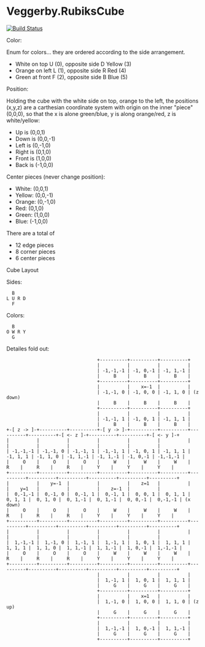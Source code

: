 # Veggerby.RubiksCube

[![Build Status](https://travis-ci.org/veggerby/Veggerby.RubiksCube.svg?branch=master)](https://travis-ci.org/veggerby/Veggerby.RubiksCube)

Color:

Enum for colors... they are ordered according to the side arrangement.

* White on top U (0), opposite side D Yellow (3)
* Orange on left L (1), opposite side R Red (4)
* Green at front F (2), opposite side B Blue (5)

Position:

Holding the cube with the white side on top, orange to the left, the positions (x,y,z) are a carthesian coordinate system with origin on the inner "piece" (0,0,0), so that the x is alone green/blue, y is along orange/red, z is white/yellow:

* Up is (0,0,1)
* Down is (0,0,-1)
* Left is (0,-1,0)
* Right is (0,1,0)
* Front is (1,0,0)
* Back is (-1,0,0)

Center pieces (never change position):

* White: (0,0,1)
* Yellow: (0,0,-1)
* Orange: (0,-1,0)
* Red: (0,1,0)
* Green: (1,0,0)
* Blue: (-1,0,0)

There are a total of

* 12 edge pieces
* 8 corner pieces
* 6 center pieces


Cube Layout

Sides:

      B
    L U R D
      F

Colors:

      B
    O W R Y
      G


Detailes fold out:

                                     +----------+----------+----------+
                                     |          |          |          |
                                     | -1,-1,-1 | -1, 0,-1 | -1, 1,-1 |
                                     |     B    |     B    |     B    |
                                     +----------+----------+----------+
                                     |          |    x=-1  |          |
                                     | -1,-1, 0 | -1, 0, 0 | -1, 1, 0 | (z down)
                                     |     B    |     B    |     B    |
                                     +----------+----------+----------+
                                     |          |          |          |
                                     | -1,-1, 1 | -1, 0, 1 | -1, 1, 1 |
                                     |     B    |     B    |     B    |
    +-[ z -> ]-+----------+----------+-[ y -> ]-+----------+----------+----------+----------+-[ <- z ]-+----------+----------+-[ <- y ]-+
    |          |          |          |          |          |          |          |          |          |          |          |          |
    | -1,-1,-1 | -1,-1, 0 | -1,-1, 1 | -1,-1, 1 | -1, 0, 1 | -1, 1, 1 | -1, 1, 1 | -1, 1, 0 | -1, 1,-1 | -1, 1,-1 | -1, 0,-1 | -1,-1,-1 |
    |     O    |     O    |     O    |     W    |     W    |     W    |     R    |     R    |     R    |     Y    |     Y    |     Y    |
    +----------+----------+----------+----------+----------+----------+----------+----------+----------+----------+----------+----------+
    |          |    y=-1  |          |          |    z=1   |          |          |    y=1   |          |          |    z=-1  |          |
    |  0,-1,-1 |  0,-1, 0 |  0,-1, 1 |  0,-1, 1 |  0, 0, 1 |  0, 1, 1 |  0, 1, 1 |  0, 1, 0 |  0, 1,-1 |  0, 1,-1 |  0, 0,-1 |  0,-1,-1 | (x down)
    |     O    |     O    |     O    |     W    |     W    |     W    |     R    |     R    |     R    |     Y    |     Y    |     Y    |
    +----------+----------+----------+----------+----------+----------+----------+----------+----------+----------+----------+----------+
    |          |          |          |          |          |          |          |          |          |          |          |          |
    |  1,-1,-1 |  1,-1, 0 |  1,-1, 1 |  1,-1, 1 |  1, 0, 1 |  1, 1, 1 |  1, 1, 1 |  1, 1, 0 |  1, 1,-1 |  1, 1,-1 |  1, 0,-1 |  1,-1,-1 |
    |     O    |     O    |     O    |     W    |     W    |     W    |     R    |     R    |     R    |     Y    |     Y    |     Y    |
    +----------+----------+----------+----------+----------+----------+----------+----------+----------+----------+----------+----------+
                                     |          |          |          |
                                     |  1,-1, 1 |  1, 0, 1 |  1, 1, 1 |
                                     |     G    |     G    |     G    |
                                     +----------+----------+----------+
                                     |          |    x=1   |          |
                                     |  1,-1, 0 |  1, 0, 0 |  1, 1, 0 | (z up)
                                     |     G    |     G    |     G    |
                                     +----------+----------+----------+
                                     |          |          |          |
                                     |  1,-1,-1 |  1, 0,-1 |  1, 1,-1 |
                                     |     G    |     G    |     G    |
                                     +----------+----------+----------+
